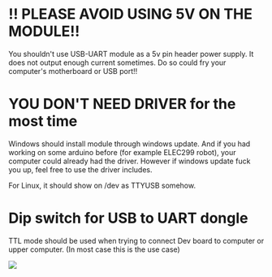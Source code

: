 # !! PLEASE AVOID USING 5V ON THE MODULE!!

You shouldn't use USB-UART module as a 5v pin header power supply. It does not output enough current sometimes. Do so could fry your computer's motherboard or USB port!! 

# YOU DON'T NEED DRIVER for the most time

Windows should install module through windows update. And if you had working on some arduino before (for example ELEC299 robot), your computer could already had the driver. However if windows update fuck you up, feel free to use the driver includes.
 
For Linux, it should show on /dev as TTYUSB somehow. 

# Dip switch for USB to UART dongle

TTL mode should be used when trying to connect Dev board to computer or upper computer. (In most case this is the use case)

![](https://github.com/sikaxn/QRMWiki/blob/master/IMG/usb-uart%20dongle%20mode.jpg)
